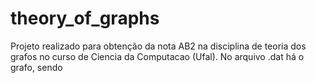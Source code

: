 # theory_of_graphs
 Projeto realizado para obtenção da nota AB2 na disciplina de teoria dos grafos no curso de Ciencia da Computacao (Ufal).
 No arquivo .dat há o grafo, sendo 
